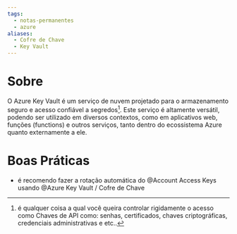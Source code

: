 ```yaml
---
tags:
  - notas-permanentes
  - azure
aliases:
  - Cofre de Chave
  - Key Vault
---
```

# Sobre
O Azure Key Vault é um serviço de nuvem projetado para o armazenamento seguro e acesso confiável a segredos[^1]. Este serviço é altamente versátil, podendo ser utilizado em diversos contextos, como em aplicativos web, funções (functions) e outros serviços, tanto dentro do ecossistema Azure quanto externamente a ele.

# Boas Práticas
* é recomendo fazer a rotação automática do @Account Access Keys usando @Azure Key Vault / Cofre de Chave  


[^1]: é qualquer coisa a qual você queira controlar rigidamente o acesso como Chaves de API como: senhas, certificados, chaves criptográficas, credenciais administrativas e etc..